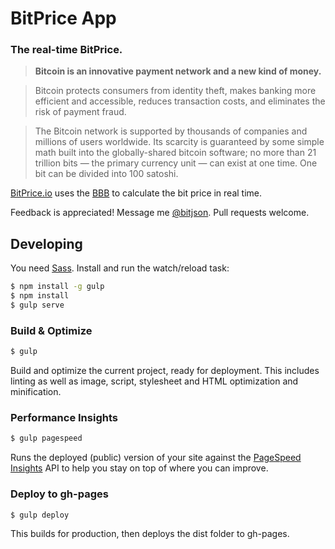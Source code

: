 # BitPrice App

### The real-time BitPrice.

> **Bitcoin is an innovative payment network and a new kind of money.**

> Bitcoin protects consumers from identity theft, makes banking more efficient and accessible, reduces transaction costs, and eliminates the risk of payment fraud.

> The Bitcoin network is supported by thousands of companies and millions of users worldwide. Its scarcity is guaranteed by some simple math built into the globally-shared bitcoin software; no more than 21 trillion bits — the primary currency unit — can exist at one time. One bit can be divided into 100 satoshi.

[BitPrice.io](http://bitprice.io) uses the [BBB](https://bitpay.com/bitcoin-exchange-rates) to calculate the bit price in real time.

Feedback is appreciated! Message me [@bitjson](https://twitter.com/bitjson). Pull requests welcome.

## Developing

You need [Sass](http://sass-lang.com/install). Install and run the watch/reload task:

```sh
$ npm install -g gulp
$ npm install
$ gulp serve
```

### Build & Optimize

```sh
$ gulp
```

Build and optimize the current project, ready for deployment.
This includes linting as well as image, script, stylesheet and HTML optimization and minification.

### Performance Insights

```sh
$ gulp pagespeed
```

Runs the deployed (public) version of your site against the [PageSpeed Insights](https://developers.google.com/speed/pagespeed/insights/) API to help you stay on top of where you can improve.

### Deploy to gh-pages

```sh
$ gulp deploy
```

This builds for production, then deploys the dist folder to gh-pages.
